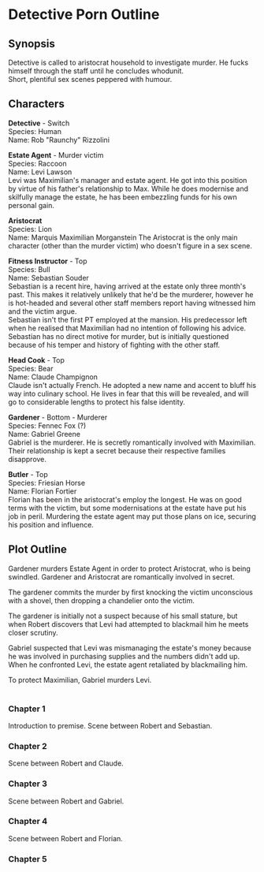 # Detective Porn Outline

## Synopsis </br>
Detective is called to aristocrat household to investigate murder. He fucks himself through the staff until he concludes whodunit.</br>
Short, plentiful sex scenes peppered with humour.

## Characters

**Detective** - Switch</br>
Species: Human</br>
Name: Rob "Raunchy" Rizzolini


**Estate Agent** - Murder victim</br>
Species: Raccoon</br>
Name: Levi Lawson</br>
Levi was Maximilian's manager and estate agent. He got into this position by virtue of his father's relationship to Max. While he does modernise and skilfully manage the estate, he has been embezzling funds for his own personal gain.


**Aristocrat**</br>
Species: Lion</br>
Name: Marquis Maximilian Morganstein
The Aristocrat is the only main character (other than the murder victim) who doesn't figure in a sex scene.</br>


**Fitness Instructor** - Top</br>
Species: Bull</br>
Name: Sebastian Souder</br>
Sebastian is a recent hire, having arrived at the estate only three month's past. This makes it relatively unlikely that he'd be the murderer, however he is hot-headed and several other staff members report having witnessed him and the victim argue.</br>
Sebastian isn't the first PT employed at the mansion. His predecessor left when he realised that Maximilian had no intention of following his advice.</br>
Sebastian has no direct motive for murder, but is initially questioned because of his temper and history of fighting with the other staff.


**Head Cook** - Top</br>
Species: Bear</br>
Name: Claude Champignon</br>
Claude isn't actually French. He adopted a new name and accent to bluff his way into culinary school. He lives in fear that this will be revealed, and will go to considerable lengths to protect his false identity.


**Gardener** - Bottom - Murderer</br>
Species: Fennec Fox (?)</br>
Name: Gabriel Greene</br>
Gabriel is the murderer. He is secretly romantically involved with Maximilian. Their relationship is kept a secret because their respective families disapprove.


**Butler** - Top</br>
Species: Friesian Horse</br>
Name: Florian Fortier</br>
Florian has been in the aristocrat's employ the longest. He was on good terms with the victim, but some modernisations at the estate have put his job in peril. Murdering the estate agent may put those plans on ice, securing his position and influence.


## Plot Outline

Gardener murders Estate Agent in order to protect Aristocrat, who is being swindled. Gardener and Aristocrat are romantically involved in secret.

The gardener commits the murder by first knocking the victim unconscious with a shovel, then dropping a chandelier onto the victim.

The gardener is initially not a suspect because of his small stature, but when Robert discovers that Levi had attempted to blackmail him he meets closer scrutiny.

Gabriel suspected that Levi was mismanaging the estate's money because he was involved in purchasing supplies and the numbers didn't add up. When he confronted Levi, the estate agent retaliated by blackmailing him.

To protect Maximilian, Gabriel murders Levi.
</br>
</br>

### Chapter 1
Introduction to premise. Scene between Robert and Sebastian.

### Chapter 2
Scene between Robert and Claude.

### Chapter 3
Scene between Robert and Gabriel.

### Chapter 4
Scene between Robert and Florian.

### Chapter 5